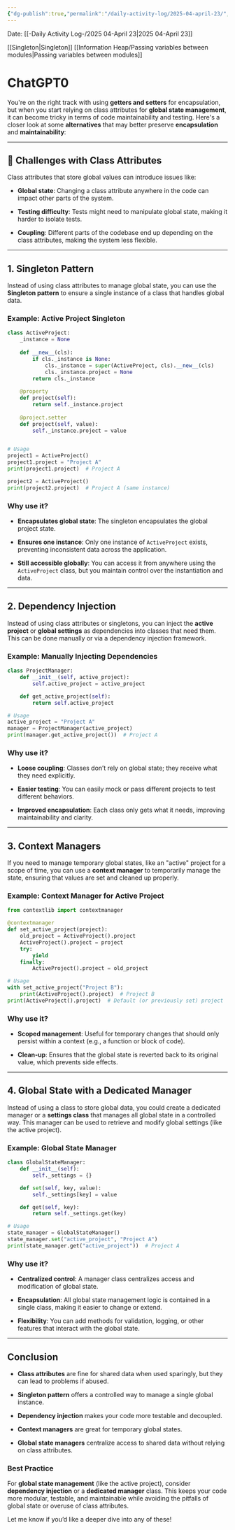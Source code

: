 ```yaml
---
{"dg-publish":true,"permalink":"/daily-activity-log/2025-04-april-23/","noteIcon":"","created":"2025-04-23T14:42:33.429-05:00"}
---
```


Date: [[-Daily Activity Log-/2025 04-April 23\|2025 04-April 23]]


[[Singleton\|Singleton]]
[[Information Heap/Passing variables between modules\|Passing variables between modules]]
# ChatGPT0

You're on the right track with using **getters and setters** for encapsulation, but when you start relying on class attributes for **global state management**, it can become tricky in terms of code maintainability and testing. Here's a closer look at some **alternatives** that may better preserve **encapsulation** and **maintainability**:

---

## 🚧 **Challenges with Class Attributes**

Class attributes that store global values can introduce issues like:

- **Global state**: Changing a class attribute anywhere in the code can impact other parts of the system.
    
- **Testing difficulty**: Tests might need to manipulate global state, making it harder to isolate tests.
    
- **Coupling**: Different parts of the codebase end up depending on the class attributes, making the system less flexible.
    

---

## 1. **Singleton Pattern**

Instead of using class attributes to manage global state, you can use the **Singleton pattern** to ensure a single instance of a class that handles global data.

### Example: Active Project Singleton

```python
class ActiveProject:
    _instance = None
    
    def __new__(cls):
        if cls._instance is None:
            cls._instance = super(ActiveProject, cls).__new__(cls)
            cls._instance.project = None
        return cls._instance
    
    @property
    def project(self):
        return self._instance.project
    
    @project.setter
    def project(self, value):
        self._instance.project = value


# Usage
project1 = ActiveProject()
project1.project = "Project A"
print(project1.project)  # Project A

project2 = ActiveProject()
print(project2.project)  # Project A (same instance)
```

### Why use it?

- **Encapsulates global state**: The singleton encapsulates the global project state.
    
- **Ensures one instance**: Only one instance of `ActiveProject` exists, preventing inconsistent data across the application.
    
- **Still accessible globally**: You can access it from anywhere using the `ActiveProject` class, but you maintain control over the instantiation and data.
    

---

## 2. **Dependency Injection**

Instead of using class attributes or singletons, you can inject the **active project** or **global settings** as dependencies into classes that need them. This can be done manually or via a dependency injection framework.

### Example: Manually Injecting Dependencies

```python
class ProjectManager:
    def __init__(self, active_project):
        self.active_project = active_project

    def get_active_project(self):
        return self.active_project

# Usage
active_project = "Project A"
manager = ProjectManager(active_project)
print(manager.get_active_project())  # Project A
```

### Why use it?

- **Loose coupling**: Classes don’t rely on global state; they receive what they need explicitly.
    
- **Easier testing**: You can easily mock or pass different projects to test different behaviors.
    
- **Improved encapsulation**: Each class only gets what it needs, improving maintainability and clarity.
    

---

## 3. **Context Managers**

If you need to manage temporary global states, like an "active" project for a scope of time, you can use a **context manager** to temporarily manage the state, ensuring that values are set and cleaned up properly.

### Example: Context Manager for Active Project

```python
from contextlib import contextmanager

@contextmanager
def set_active_project(project):
    old_project = ActiveProject().project
    ActiveProject().project = project
    try:
        yield
    finally:
        ActiveProject().project = old_project

# Usage
with set_active_project("Project B"):
    print(ActiveProject().project)  # Project B
print(ActiveProject().project)  # Default (or previously set) project
```

### Why use it?

- **Scoped management**: Useful for temporary changes that should only persist within a context (e.g., a function or block of code).
    
- **Clean-up**: Ensures that the global state is reverted back to its original value, which prevents side effects.
    

---

## 4. **Global State with a Dedicated Manager**

Instead of using a class to store global data, you could create a dedicated manager or a **settings class** that manages all global state in a controlled way. This manager can be used to retrieve and modify global settings (like the active project).

### Example: Global State Manager

```python
class GlobalStateManager:
    def __init__(self):
        self._settings = {}

    def set(self, key, value):
        self._settings[key] = value

    def get(self, key):
        return self._settings.get(key)

# Usage
state_manager = GlobalStateManager()
state_manager.set("active_project", "Project A")
print(state_manager.get("active_project"))  # Project A
```

### Why use it?

- **Centralized control**: A manager class centralizes access and modification of global state.
    
- **Encapsulation**: All global state management logic is contained in a single class, making it easier to change or extend.
    
- **Flexibility**: You can add methods for validation, logging, or other features that interact with the global state.
    

---

## Conclusion

- **Class attributes** are fine for shared data when used sparingly, but they can lead to problems if abused.
    
- **Singleton pattern** offers a controlled way to manage a single global instance.
    
- **Dependency injection** makes your code more testable and decoupled.
    
- **Context managers** are great for temporary global states.
    
- **Global state managers** centralize access to shared data without relying on class attributes.
    

### Best Practice

For **global state management** (like the active project), consider **dependency injection** or a **dedicated manager** class. This keeps your code more modular, testable, and maintainable while avoiding the pitfalls of global state or overuse of class attributes.

Let me know if you’d like a deeper dive into any of these!